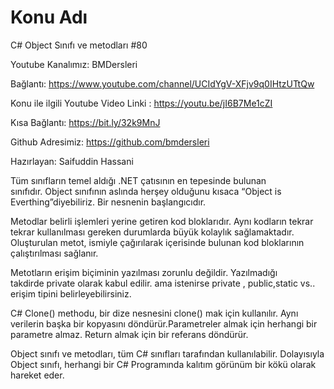 # Konu Adı
C# Object Sınıfı ve metodları #80

Youtube Kanalımız: BMDersleri

Bağlantı: https://www.youtube.com/channel/UCIdYgV-XFjv9q0IHtzUTtQw

Konu ile ilgili Youtube Video Linki : https://youtu.be/jI6B7Me1cZI

Kısa Bağlantı: https://bit.ly/32k9MnJ

Github Adresimiz: https://github.com/bmdersleri

Hazırlayan: Saifuddin Hassani


Tüm sınıfların temel aldığı .NET çatısının en tepesinde bulunan sınıfıdır. Object sınıfının aslında herşey olduğunu kısaca “Object is Everthing”diyebiliriz. Bir nesnenin başlangıcıdır.




Metodlar belirli işlemleri yerine getiren kod bloklarıdır. Aynı kodların tekrar tekrar kullanılması gereken durumlarda büyük kolaylık sağlamaktadır. Oluşturulan metot, ismiyle çağırılarak içerisinde bulunan kod bloklarının çalıştırılması sağlanır.




Metotların erişim biçiminin yazılması zorunlu değildir. Yazılmadığı takdirde private olarak kabul edilir. ama istenirse private , public,static vs.. erişim tipini belirleyebilirsiniz.




C# Clone() methodu, bir dize nesnesini clone() mak için kullanılır. Aynı verilerin başka      bir kopyasını döndürür.Parametreler almak için herhangi bir parametre almaz.
Return  almak için bir referans döndürür.





Object sınıfı  ve metodları, tüm C# sınıfları tarafından kullanılabilir. Dolayısıyla Object sınıfı, herhangi bir C# Programında kalıtım görünüm bir kökü olarak hareket eder.

